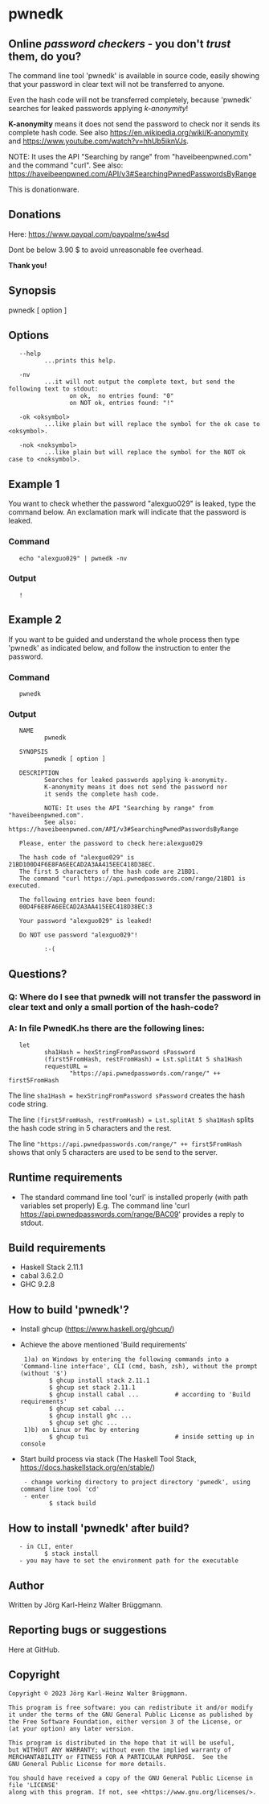 # pwnedk

## Online *password checkers* - you don't *trust* them, do you?

The command line tool 'pwnedk' is available in source code, 
easily showing that your password in clear text will not be transferred to anyone.

Even the hash code will not be transferred completely, 
because 'pwnedk' searches for leaked passwords applying *k-anonymity*!

**K-anonymity** means it does not send the password to check nor it sends its complete hash code. See also https://en.wikipedia.org/wiki/K-anonymity and https://www.youtube.com/watch?v=hhUb5iknVJs.

NOTE: It uses the API "Searching by range" from "haveibeenpwned.com" and the command "curl".
See also: https://haveibeenpwned.com/API/v3#SearchingPwnedPasswordsByRange


This is donationware.


## Donations

Here: https://www.paypal.com/paypalme/sw4sd

Dont be below 3.90 $ to avoid unreasonable fee overhead.


**Thank you!**


## Synopsis

pwnedk [ option ]


## Options

       --help
              ...prints this help.

       -nv
              ...it will not output the complete text, but send the following text to stdout:
                     on ok,  no entries found: "0"
                     on NOT ok, entries found: "!"

       -ok <oksymbol>
              ...like plain but will replace the symbol for the ok case to <oksymbol>.

       -nok <noksymbol>
              ...like plain but will replace the symbol for the NOT ok case to <noksymbol>.


## Example 1

You want to check whether the password "alexguo029" is leaked, type the command below. An exclamation mark will indicate that the password is leaked.

### Command

       echo "alexguo029" | pwnedk -nv

### Output

       !


## Example 2

If you want to be guided and understand the whole process then type 'pwnedk' as indicated below, and follow the instruction to enter the password.

### Command

       pwnedk

### Output

       NAME
              pwnedk

       SYNOPSIS
              pwnedk [ option ]

       DESCRIPTION
              Searches for leaked passwords applying k-anonymity.
              K-anonymity means it does not send the password nor 
              it sends the complete hash code.

              NOTE: It uses the API "Searching by range" from "haveibeenpwned.com".
              See also: https://haveibeenpwned.com/API/v3#SearchingPwnedPasswordsByRange

       Please, enter the password to check here:alexguo029

       The hash code of "alexguo029" is 21BD100D4F6E8FA6EECAD2A3AA415EEC418D38EC.
       The first 5 characters of the hash code are 21BD1.
       The command "curl https://api.pwnedpasswords.com/range/21BD1 is executed.

       The following entries have been found:
       00D4F6E8FA6EECAD2A3AA415EEC418D38EC:3

       Your password "alexguo029" is leaked!

       Do NOT use password "alexguo029"!

              :-(


## Questions?

### Q: Where do I see that pwnedk will not transfer the password in clear text and only a small portion of the hash-code?

### A: In file PwnedK.hs there are the following lines:

       let
              sha1Hash = hexStringFromPassword sPassword
              (first5FromHash, restFromHash) = Lst.splitAt 5 sha1Hash
              requestURL = 
                     "https://api.pwnedpasswords.com/range/" ++ first5FromHash

The line `sha1Hash = hexStringFromPassword sPassword` creates the hash code string.

The line `(first5FromHash, restFromHash) = Lst.splitAt 5 sha1Hash` splits the hash code string in 5 characters and the rest.

The line `"https://api.pwnedpasswords.com/range/" ++ first5FromHash` shows that only 5 characters are used to be send to the server.


## Runtime requirements

- The standard command line tool 'curl' is installed properly (with path variables set properly)
       E.g. The command line 'curl https://api.pwnedpasswords.com/range/BAC09' provides a reply to stdout.


## Build requirements

- Haskell Stack 2.11.1
- cabal 3.6.2.0
- GHC 9.2.8


## How to build 'pwnedk'?

- Install ghcup (https://www.haskell.org/ghcup/)
- Achieve the above mentioned 'Build requirements'

       1)a) on Windows by entering the following commands into a 'Command-line interface', CLI (cmd, bash, zsh), without the prompt (without '$')
              $ ghcup install stack 2.11.1
              $ ghcup set stack 2.11.1
              $ ghcup install cabal ...          # according to 'Build requirements'
              $ ghcup set cabal ...
              $ ghcup install ghc ...
              $ ghcup set ghc ...
       1)b) on Linux or Mac by entering
              $ ghcup tui                        # inside setting up in console

- Start build process via stack (The Haskell Tool Stack, https://docs.haskellstack.org/en/stable/)

       - change working directory to project directory 'pwnedk', using command line tool 'cd'
       - enter
              $ stack build


## How to install 'pwnedk' after build?

       - in CLI, enter
              $ stack install
       - you may have to set the environment path for the executable


## Author

Written by Jörg Karl-Heinz Walter Brüggmann.


## Reporting bugs or suggestions

Here at GitHub.


## Copyright

    Copyright © 2023 Jörg Karl-Heinz Walter Brüggmann.

    This program is free software: you can redistribute it and/or modify
    it under the terms of the GNU General Public License as published by
    the Free Software Foundation, either version 3 of the License, or
    (at your option) any later version.

    This program is distributed in the hope that it will be useful,
    but WITHOUT ANY WARRANTY; without even the implied warranty of
    MERCHANTABILITY or FITNESS FOR A PARTICULAR PURPOSE.  See the
    GNU General Public License for more details.

    You should have received a copy of the GNU General Public License in file 'LICENSE' 
    along with this program. If not, see <https://www.gnu.org/licenses/>.
